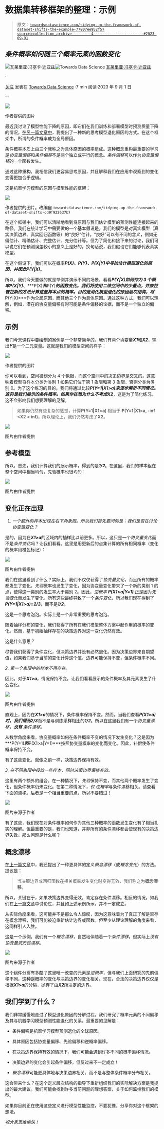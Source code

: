 # 数据集转移框架的整理：示例

> 原文：[`towardsdatascience.com/tidying-up-the-framework-of-dataset-shifts-the-example-77807ee952f5?source=collection_archive---------4-----------------------#2023-09-01`](https://towardsdatascience.com/tidying-up-the-framework-of-dataset-shifts-the-example-77807ee952f5?source=collection_archive---------4-----------------------#2023-09-01)

## *条件概率如何随三个概率元素的函数变化*

[](https://medium.com/@valefonsecadiaz?source=post_page-----77807ee952f5--------------------------------)![瓦莱里亚·冯塞卡·迪亚兹](https://medium.com/@valefonsecadiaz?source=post_page-----77807ee952f5--------------------------------)[](https://towardsdatascience.com/?source=post_page-----77807ee952f5--------------------------------)![Towards Data Science](https://towardsdatascience.com/?source=post_page-----77807ee952f5--------------------------------) [瓦莱里亚·冯塞卡·迪亚兹](https://medium.com/@valefonsecadiaz?source=post_page-----77807ee952f5--------------------------------)

·

[关注](https://medium.com/m/signin?actionUrl=https%3A%2F%2Fmedium.com%2F_%2Fsubscribe%2Fuser%2F6e363caf1c79&operation=register&redirect=https%3A%2F%2Ftowardsdatascience.com%2Ftidying-up-the-framework-of-dataset-shifts-the-example-77807ee952f5&user=Valeria+Fonseca+Diaz&userId=6e363caf1c79&source=post_page-6e363caf1c79----77807ee952f5---------------------post_header-----------) 发表在 [Towards Data Science](https://towardsdatascience.com/?source=post_page-----77807ee952f5--------------------------------) ·7 min 阅读·2023 年 9 月 1 日[](https://medium.com/m/signin?actionUrl=https%3A%2F%2Fmedium.com%2F_%2Fvote%2Ftowards-data-science%2F77807ee952f5&operation=register&redirect=https%3A%2F%2Ftowardsdatascience.com%2Ftidying-up-the-framework-of-dataset-shifts-the-example-77807ee952f5&user=Valeria+Fonseca+Diaz&userId=6e363caf1c79&source=-----77807ee952f5---------------------clap_footer-----------)

--

[](https://medium.com/m/signin?actionUrl=https%3A%2F%2Fmedium.com%2F_%2Fbookmark%2Fp%2F77807ee952f5&operation=register&redirect=https%3A%2F%2Ftowardsdatascience.com%2Ftidying-up-the-framework-of-dataset-shifts-the-example-77807ee952f5&source=-----77807ee952f5---------------------bookmark_footer-----------)![](img/9e31584718ba2bf5d2608bb69b7ab98e.png)

作者提供的图片

最近我讨论了模型性能下降的原因，即它们在我们训练和部署模型时预测质量下降的情况。[在另一篇文章中](https://medium.com/towards-data-science/tidying-up-the-framework-of-dataset-shifts-cd9f922637b7)，我提出了一种新的思考模型退化原因的方式。在这个框架中，所谓的条件概率成为全局原因。

条件概率本质上由三个我称之为具体原因的概率组成。这种概念重构最重要的学习是*协变量偏移*和*条件偏移*不是两个独立或平行的概念。*条件偏移*可以作为*协变量偏移*的一个函数发生。

通过这种重构，我相信我们更容易思考原因，并且解释我们在应用中观察到的变化变得更加合乎逻辑。

这是机器学习模型的原因与模型性能的框架：

![](img/41a53ba3896a9e14a9b7ada026ce2104.png)

作者提供的图片。改编自 `towardsdatascience.com/tidying-up-the-framework-of-dataset-shifts-cd9f922637b7`

在这个框架中，我们可以清晰地看到将原因与我们估计模型的预测性能连接起来的路径。我们在统计学习中需要做的一个基本假设是，我们的模型是对真实模型（真实决策边界、真实回归函数等）的“良好”估计。“良好”可以有不同的含义，例如无偏估计、精确估计、完整估计、充分估计等。但为了简化和接下来的讨论，我们可以说它们在预测误差较小的意义上是好的。换句话说，我们假设它们能够代表真实模型。

在这个假设下，我们可以在概率***P(X)、P(Y)、P(X|Y)***中寻找估计模型退化的原因，并因此***P(Y|X)***。

所以，我们今天要做的就是举例并演示不同的场景，看看***P(Y|X)***如何作为 3 个概率***P(X|Y)***、***P(X)***和***P(Y)***的函数变化。我们将使用二维空间中的少量点，并按拉普拉斯的方法计算这些样本点的概率。目的是消化模型退化的原因层次结构，将***P(Y|X)***作为全局原因，而其他三个作为具体原因。通过这种方式，我们可以理解，例如，潜在的协变量偏移有时可能是条件偏移的论据，而不是一个独立的偏移。

## 示例

我们今天课程中要绘制的案例是一个非常简单的。我们有两个协变量***X1***和***X2***，输出***Y***是一个二元变量。这就是我们的模型空间的样子：

![](img/9dfb0f5e2a871c9c8f7b8fa4e1f989de.png)

作者提供的图片

你可以看到，空间被划分为 4 个象限，而这个空间中的决策边界是交叉的。这意味着模型将样本分类为类别 1 如果它们位于第 1 象限和第 3 象限，否则分类为类别 0。为了这个练习的目的，我们将通过比较***P(Y=1|X1>a)***来逐步解析不同情况。这将是我们展示的条件概率。如果你在想为什么不考虑***X2***，这是为了简化练习。这不会影响我们想要理解的见解。

> 如果你仍然有些复杂的感觉，计算**P(Y=1|X1>a)** 相当于 **P(Y=1|X1>a, -inf <X2 < inf)**，所以理论上，我们仍然考虑了**X2**。

![](img/d82c6e1f04e4f16ef6d95e5fdc45629e.png)

图片由作者提供

## 参考模型

所以，首先，我们计算我们的展示概率，得到的是***1/2***。在这里，我们的样本组在整个空间中相当均匀，先验概率也很均匀：

![](img/88048c01fd014a51c24ce82084572ac3.png)

图片由作者提供

## 变化正在出现

1.  *一个额外的样本出现在右下角象限。所以我们首先要问的是：我们是否在讨论协变量变化？*

是的，因为在***X1>a***的区域内的抽样比以前更多。所以，这只是一个*协变量变化*而不是*条件变化*吗？让我们看看。这里是用更新后的点集计算的所有相同概率（变化的概率用橙色标记）：

![](img/3109fa31a6427b9b5f6a068653d9ba86.png)

图片由作者提供

我们在这里看到了什么？实际上，我们不仅仅获得了*协变量变化*，而且所有的概率都发生了变化。*先验*概率也发生了变化，因为协变量变化带来了一个新的类别 1 的点，使得这一类别的发生率大于类别 2。因此，*逆概率* ***P(X1>a|Y=1)*** 正是因为*先验变化*而发生了变化。所有这些最终导致了一个*条件变化*，所以我们现在得到了***P(Y=1|X1>a)=2/3***，而不是***1/2***。

这是一个思考泡泡。实际上是一个非常重要的思考泡泡。

随着抽样分布的变化，我们获得了所有在我们模型整体方案中起作用的概率的变化。然而，基于初始抽样存在的决策边界对这一变化仍然有效。

这是什么意思？

尽管我们获得了条件变化，但决策边界并没有必然退化。因为决策边界来自期望值，如果我们基于当前的变化计算这个值，边界可能保持不变，但条件概率不同。

*2\. 第一个象限中的样本不再存在。*

因此，对于***X1>a***，情况保持不变。让我们看看展示的条件概率及其元素发生了什么变化。

![](img/52f461e1e292851cf4fee30558575749.png)

图片由作者提供

直观上，因为在***X1>a***的情况下，条件概率保持不变。然而，当我们查看***P(X1>a)***时，我们得到***2/3***而不是与训练采样相比的***1/2***。所以在这里我们有一个*协变量漂移*，***没有*** *条件漂移*。

从数学角度来看，协变量概率如何在条件概率不变的情况下发生变化？这是因为***P(Y=1)***和***P(X1>a|Y=1)***按照协变量概率的变化而变化。因此，补偿使条件概率保持不变。

有了这些变化，就像之前一样，决策边界保持有效。

*3\. 在不同象限中投放一些样本，同时决策边界保持有效。*

这里有两个额外的组合。在一种情况下，*先验*保持不变，而其他两个概率发生了变化，但条件概率仍未变化。在第二种情况下，*仅* *逆概率*与条件漂移相关。请查看下面的漂移。后者是一个相当重要的点，所以不要错过！

![](img/77461159b07a374577cd8b77cefaaf64.png)

图片来源于作者

有了这些，我们现在对条件概率如何作为其他三种概率的函数发生变化有了相当扎实的理解。但最重要的是，我们也知道，并非所有的条件漂移都会使现有的决策边界失效。那么问题是什么呢？

## 概念漂移

[在上一篇文章](https://medium.com/towards-data-science/tidying-up-the-framework-of-dataset-shifts-cd9f922637b7)中，我还提出了一种更具体的定义*概念漂移*（或*概念变化*）的方法。提议是：

> 当决策边界或回归函数在相关概率发生变化时变得无效，我们称之为**概念漂移**。

所以，关键在于，如果决策边界变得无效，肯定存在条件漂移。相反的情况，如我们在[上一篇文章](https://medium.com/towards-data-science/tidying-up-the-framework-of-dataset-shifts-cd9f922637b7)中讨论过，并且如上述示例所示，并不一定成立。

从实际角度来看，这可能并不是那么令人惊叹，因为这意味着为了真正了解是否存在概念漂移，我们可能被迫重新估计边界或函数。但至少从理论理解的角度来看，这同样引人入胜。

这是一个示例，我们有一个*概念漂移*，自然地伴随着一个*条件漂移*，但实际上*没有协变量或先验漂移*。

![](img/a22fa23667500064f5b8917ba4ab1c63.png)

图片来源于作者

这个组件分离有多酷？这里唯一改变的元素是*逆概率*，但与我们上面研究的先前偏移不同，这种逆概率的变化与决策边界的变化相关。现在，合法的决策边界仅仅是根据***X1>a***的分隔，抛弃了由***X2***所决定的边界。

## 我们学到了什么？

我们非常缓慢地走过了模型退化原因的分解过程。我们研究了概率元素的不同偏移及其与机器学习模型预测性能退化的关系。最重要的见解是：

+   条件偏移是机器学习模型预测退化的全球原因。

+   具体原因包括协变量偏移、先验偏移和逆概率偏移。

+   在决策边界保持有效的情况下，我们可能会遇到许多不同的概率偏移情况。

+   决策边界的变化会引起条件偏移，但反过来不一定成立！

+   *概念漂移*可能更具体地与决策边界相关，而不是与整体条件概率分布相关。

这会带来什么？在这个定义层次结构的指导下重新组织我们的实际解决方案是我提出的最大建议。我们可能会找到许多当前问题的理想答案，关于如何监控我们的模型。

如果你目前正在使用这些定义进行模型性能监控，不要犹豫，分享你对这个框架的想法。

*祝大家思维愉快！*
